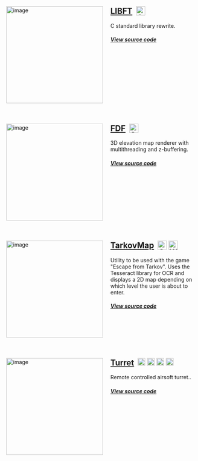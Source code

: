<!---# Programming portfolio -->

<!--- Rewrite this sentence --> 



<div markdown="1" style="width:500px;height:280px;">
<img width="256" src="https://user-images.githubusercontent.com/45420297/182574902-c7c08034-f896-4d81-b11a-47135c7229fb.png" alt="image" style="float: left; margin-right: 20px">

## [LIBFT](https://github.com/oskarikinnunen/libft/tree/master)&nbsp;&nbsp;<img width="24" alt="C" align="top" src="https://user-images.githubusercontent.com/45420297/182207766-f5c35203-078d-4aac-8a3a-d30e726694b2.png">

C standard library rewrite.
##### [View source code](https://github.com/oskarikinnunen/libft/tree/master)

</div>

<div markdown="1" style="width:500px;height:280px;">
<img width="256" src="https://user-images.githubusercontent.com/45420297/182204285-2939b41c-0981-4f6c-a111-b6c16aca1e5c.png" alt="image" style="float: left; margin-right: 20px">

## [FDF](https://github.com/oskarikinnunen/PresentableFDF)&nbsp;&nbsp;<img width="24" alt="C" align="top" float="right" src="https://user-images.githubusercontent.com/45420297/182207766-f5c35203-078d-4aac-8a3a-d30e726694b2.png">

3D elevation map renderer with multithreading and z-buffering.
##### [View source code](https://github.com/oskarikinnunen/PresentableFDF)
</div>

<div markdown="1" style="width:500px;height:280px;">
<img width="256" src="https://user-images.githubusercontent.com/45420297/182570002-e34dfc1b-821f-4262-8ebe-7d4537a69be8.png" alt="image" style="float: left; margin-right: 20px">

## [TarkovMap](https://github.com/oskarikinnunen/TarkovMapTool)&nbsp;&nbsp;<img width="24" alt="Csharp" align="top" src="https://user-images.githubusercontent.com/45420297/182208301-cccdedaa-ff4c-4ef7-bef2-a5fb3110ccac.png"> <img width="24" alt="WPF" align="top" src="https://www.ritechpune.com/backend/courseicon/WPFLogo.png">

Utility to be used with the game "Escape from Tarkov". Uses the Tesseract library for OCR and displays a 2D map depending on which level the user is about to enter.
##### [View source code](https://github.com/oskarikinnunen/TarkovMapTool)
</div>

<div markdown="1" style="width:500px;height:280px;">
<img width="256" src="https://user-images.githubusercontent.com/45420297/182583692-f90e39f8-b529-40d5-8b67-f84f265f446c.png" alt="image" style="float: left; margin-right: 20px">


## [Turret](https://github.com/oskarikinnunen/airsoftturret)&nbsp;&nbsp;<img width="20" alt="Csharp" align="top" src="https://user-images.githubusercontent.com/45420297/182208301-cccdedaa-ff4c-4ef7-bef2-a5fb3110ccac.png"> <img width="20" alt="C" align="top" float="right" src="https://user-images.githubusercontent.com/45420297/182207766-f5c35203-078d-4aac-8a3a-d30e726694b2.png"> <img height="20" alt="Arduino" align="top" float="right" src="https://user-images.githubusercontent.com/45420297/182575575-deda2f12-79b3-4065-b43d-8725a7ac078c.png">  <img height="20" alt="Unity" align="top" float="right" src="https://store-speedtree-com.exactdn.com/site-assets/uploads/Unity-Logo-White.png?strip=all&lossy=1&quality=73&resize=1200%2C720&ssl=1"> 



Remote controlled airsoft turret..
##### [View source code](https://github.com/oskarikinnunen/airsoftturret)
</div>
